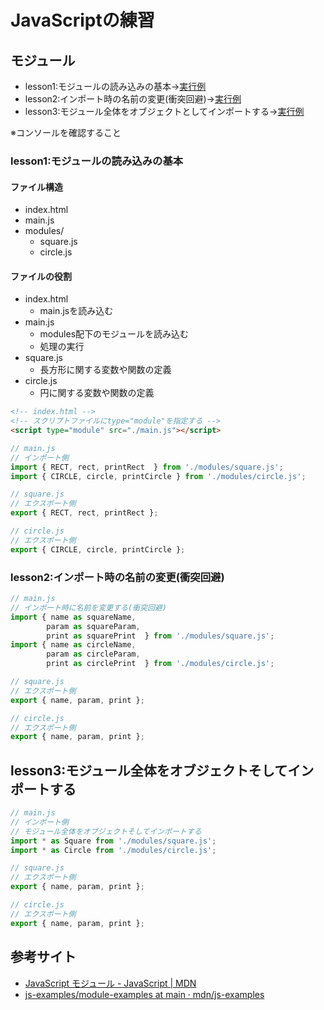 # JavaScriptの練習

## モジュール

- lesson1:モジュールの読み込みの基本→[実行例](https://nooneknows2020.github.io/js-lesson/module/lesson1/)
- lesson2:インポート時の名前の変更(衝突回避)→[実行例](https://nooneknows2020.github.io/js-lesson/module/lesson2/)
- lesson3:モジュール全体をオブジェクトとしてインポートする→[実行例](https://nooneknows2020.github.io/js-lesson/module/lesson3/)

※コンソールを確認すること

### lesson1:モジュールの読み込みの基本

#### ファイル構造

- index.html
- main.js
- modules/
    - square.js
    - circle.js

#### ファイルの役割

- index.html
    - main.jsを読み込む
- main.js
    - modules配下のモジュールを読み込む
    - 処理の実行
- square.js
    - 長方形に関する変数や関数の定義
- circle.js
    - 円に関する変数や関数の定義

```html
<!-- index.html -->
<!-- スクリプトファイルにtype="module"を指定する -->
<script type="module" src="./main.js"></script>
```

```javascript
// main.js
// インポート側
import { RECT, rect, printRect  } from './modules/square.js';
import { CIRCLE, circle, printCircle } from './modules/circle.js';
```

```javascript
// square.js
// エクスポート側
export { RECT, rect, printRect };
```

```javascript
// circle.js
// エクスポート側
export { CIRCLE, circle, printCircle };
```

### lesson2:インポート時の名前の変更(衝突回避)

```javascript
// main.js
// インポート時に名前を変更する(衝突回避)
import { name as squareName,
        param as squareParam,
        print as squarePrint  } from './modules/square.js';
import { name as circleName,
        param as circleParam,
        print as circlePrint  } from './modules/circle.js';
```

```javascript
// square.js
// エクスポート側
export { name, param, print };
```

```javascript
// circle.js
// エクスポート側
export { name, param, print };
```

## lesson3:モジュール全体をオブジェクトそしてインポートする

```javascript
// main.js
// インポート側
// モジュール全体をオブジェクトそしてインポートする
import * as Square from './modules/square.js';
import * as Circle from './modules/circle.js';
```

```javascript
// square.js
// エクスポート側
export { name, param, print };
```

```javascript
// circle.js
// エクスポート側
export { name, param, print };
```

## 参考サイト

- [JavaScript モジュール - JavaScript | MDN](https://developer.mozilla.org/ja/docs/Web/JavaScript/Guide/Modules)
- [js-examples/module-examples at main · mdn/js-examples](https://github.com/mdn/js-examples/tree/main/module-examples)

